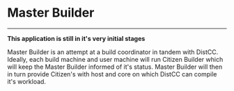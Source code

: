 # Master Builder
---

**This application is still in it's very initial stages**

Master Builder is an attempt at a build coordinator in tandem with DistCC. Ideally, each build machine and user machine will run Citizen Builder which will keep the Master Builder informed of it's status. Master Builder will then in turn provide Citizen's with host and core on which DistCC can compile it's workload.